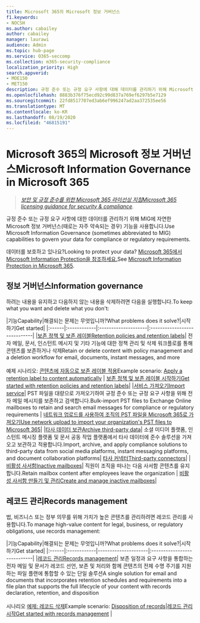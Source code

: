 ```yaml
---
title: Microsoft 365의 Microsoft 정보 거버넌스
f1.keywords:
- NOCSH
ms.author: cabailey
author: cabailey
manager: laurawi
audience: Admin
ms.topic: hub-page
ms.service: O365-seccomp
ms.collection: m365-security-compliance
localization_priority: High
search.appverid:
- MOE150
- MET150
description: 규정 준수 또는 규정 요구 사항에 대해 데이터를 관리하기 위해 Microsoft 365의 Microsoft 정보 거버넌스 기능을 구현합니다.
ms.openlocfilehash: 8883b376f75ecd92c99d837a769ef6297b5e7129
ms.sourcegitcommit: 22fd8517707ed3ab6ef996247ad2aa372535ee56
ms.translationtype: MT
ms.contentlocale: ko-KR
ms.lasthandoff: 08/19/2020
ms.locfileid: "46815191"
---
```

# <a name="microsoft-information-governance-in-microsoft-365"></a><span data-ttu-id="dc630-103">Microsoft 365의 Microsoft 정보 거버넌스</span><span class="sxs-lookup"><span data-stu-id="dc630-103">Microsoft Information Governance in Microsoft 365</span></span>

><span data-ttu-id="dc630-104">*[보안 및 규정 준수를 위한 Microsoft 365 라이선싱 지침](https://aka.ms/ComplianceSD)*</span><span class="sxs-lookup"><span data-stu-id="dc630-104">*[Microsoft 365 licensing guidance for security & compliance](https://aka.ms/ComplianceSD).*</span></span>

<span data-ttu-id="dc630-105">규정 준수 또는 규정 요구 사항에 대한 데이터를 관리하기 위해 MIG에 자연한 Microsoft 정보 거버넌스(때로는 자주 약속되는 경우) 기능을 사용합니다.</span><span class="sxs-lookup"><span data-stu-id="dc630-105">Use Microsoft Information Governance (sometimes abbreviated to MIG) capabilities to govern your data for compliance or regulatory requirements.</span></span>

<span data-ttu-id="dc630-106">데이터를 보호하고 있나요?</span><span class="sxs-lookup"><span data-stu-id="dc630-106">Looking to protect your data?</span></span> <span data-ttu-id="dc630-107">[Microsoft 365에서 Microsoft Information Protection을 참조하세요.](protect-information.md)</span><span class="sxs-lookup"><span data-stu-id="dc630-107">See [Microsoft Information Protection in Microsoft 365](protect-information.md).</span></span>

## <a name="information-governance"></a><span data-ttu-id="dc630-108">정보 거버넌스</span><span class="sxs-lookup"><span data-stu-id="dc630-108">Information governance</span></span>

<span data-ttu-id="dc630-109">하려는 내용을 유지하고 다음하지 않는 내용을 삭제하려면 다음을 실행합니다.</span><span class="sxs-lookup"><span data-stu-id="dc630-109">To keep what you want and delete what you don't:</span></span>
 
|<span data-ttu-id="dc630-110">기능</span><span class="sxs-lookup"><span data-stu-id="dc630-110">Capability</span></span>|<span data-ttu-id="dc630-111">해결되는 문제는 무엇입니까?</span><span class="sxs-lookup"><span data-stu-id="dc630-111">What problems does it solve?</span></span>|<span data-ttu-id="dc630-112">시작하기</span><span class="sxs-lookup"><span data-stu-id="dc630-112">Get started</span></span>|
|:------|:------------|:--------------------|:-----------------------------|
|[<span data-ttu-id="dc630-113">보존 정책 및 보존 레이블</span><span class="sxs-lookup"><span data-stu-id="dc630-113">Retention policies and retention labels</span></span>](retention.md)| <span data-ttu-id="dc630-114">전자 메일, 문서, 인스턴트 메시지 및 기타 기능에 대한 정책 관리 및 삭제 워크플로를 통해 콘텐츠를 보존하거나 삭제</span><span class="sxs-lookup"><span data-stu-id="dc630-114">Retain or delete content with policy management and a deletion workflow for email, documents, instant messages, and more</span></span> <br /><br /><span data-ttu-id="dc630-115">예제 시나리오: [콘텐츠에 자동으로 보존 레이블 적용](apply-retention-labels-automatically.md)</span><span class="sxs-lookup"><span data-stu-id="dc630-115">Example scenario: [Apply a retention label to content automatically](apply-retention-labels-automatically.md)</span></span> | [<span data-ttu-id="dc630-116">보존 정책 및 보존 레이블 시작하기</span><span class="sxs-lookup"><span data-stu-id="dc630-116">Get started with retention policies and retention labels</span></span>](get-started-with-retention.md)|
|[<span data-ttu-id="dc630-117">서비스 가져오기</span><span class="sxs-lookup"><span data-stu-id="dc630-117">Import service</span></span>](importing-pst-files-to-office-365.md)| <span data-ttu-id="dc630-118">PST 파일을 대량으로 가져오기하여 규정 준수 또는 규정 요구 사항을 위해 전자 메일 메시지를 보존하고 검색합니다.</span><span class="sxs-lookup"><span data-stu-id="dc630-118">Bulk-import PST files to Exchange Online mailboxes to retain and search email messages for compliance or regulatory requirements</span></span> | [<span data-ttu-id="dc630-119">네트워크 업로드를 사용하여 조직의 PST 파일을 Microsoft 365로 가져오기</span><span class="sxs-lookup"><span data-stu-id="dc630-119">Use network upload to import your organization's PST files to Microsoft 365</span></span>](use-network-upload-to-import-pst-files.md)|
|[<span data-ttu-id="dc630-120">타사 데이터 보관</span><span class="sxs-lookup"><span data-stu-id="dc630-120">Archive third-party data</span></span>](archiving-third-party-data.md)| <span data-ttu-id="dc630-121">소셜 미디어 플랫폼, 인스턴트 메시징 플랫폼 및 문서 공동 작업 플랫폼에서 타사 데이터에 준수 솔루션을 가져오고 보관하고 적용합니다.</span><span class="sxs-lookup"><span data-stu-id="dc630-121">Import, archive, and apply compliance solutions to third-party data from social media platforms, instant messaging platforms, and document collaboration platforms</span></span>| [<span data-ttu-id="dc630-122">타사 커넥터</span><span class="sxs-lookup"><span data-stu-id="dc630-122">Third-party connectors</span></span>](archiving-third-party-data.md#third-party-data-connectors)|
|[<span data-ttu-id="dc630-123">비활성 사서함</span><span class="sxs-lookup"><span data-stu-id="dc630-123">Inactive mailboxes</span></span>](inactive-mailboxes-in-office-365.md)| <span data-ttu-id="dc630-124">직원이 조직을 떠나는 다음 사서함 콘텐츠를 유지 합니다.</span><span class="sxs-lookup"><span data-stu-id="dc630-124">Retain mailbox content after employees leave the organization</span></span> | [<span data-ttu-id="dc630-125">비활성 사서함 만들기 및 관리</span><span class="sxs-lookup"><span data-stu-id="dc630-125">Create and manage inactive mailboxes</span></span>](create-and-manage-inactive-mailboxes.md)|

## <a name="records-management"></a><span data-ttu-id="dc630-126">레코드 관리</span><span class="sxs-lookup"><span data-stu-id="dc630-126">Records management</span></span>

<span data-ttu-id="dc630-127">법, 비즈니스 또는 정부 의무를 위해 가치가 높은 콘텐츠를 관리하려면 레코드 관리를 사용합니다.</span><span class="sxs-lookup"><span data-stu-id="dc630-127">To manage high-value content for legal, business, or regulatory obligations, use records management:</span></span>

|<span data-ttu-id="dc630-128">기능</span><span class="sxs-lookup"><span data-stu-id="dc630-128">Capability</span></span>|<span data-ttu-id="dc630-129">해결되는 문제는 무엇입니까?</span><span class="sxs-lookup"><span data-stu-id="dc630-129">What problems does it solve?</span></span>|<span data-ttu-id="dc630-130">시작하기</span><span class="sxs-lookup"><span data-stu-id="dc630-130">Get started</span></span>|
|:------|:------------|---------------------|:----------------------------|
|[<span data-ttu-id="dc630-131">레코드 관리</span><span class="sxs-lookup"><span data-stu-id="dc630-131">Records management</span></span>](records-management.md)| <span data-ttu-id="dc630-132">보존 일정과 요구 사항을 통합하는 전자 메일 및 문서가 레코드 선언, 보존 및 처리와 함께 콘텐츠의 전체 수명 주기를 지원하는 파일 플랜에 통합할 수 있는 단일 솔루션</span><span class="sxs-lookup"><span data-stu-id="dc630-132">A single solution for email and documents that incorporates retention schedules and requirements into a file plan that supports the full lifecycle of your content with records declaration, retention, and disposition</span></span> <br /><br /><span data-ttu-id="dc630-133">시나리오 [예제: 레코드 삭제](disposition.md#disposition-of-records)</span><span class="sxs-lookup"><span data-stu-id="dc630-133">Example scenario: [Disposition of records](disposition.md#disposition-of-records)</span></span>|[<span data-ttu-id="dc630-134">레코드 관리 시작</span><span class="sxs-lookup"><span data-stu-id="dc630-134">Get started with records management</span></span>](get-started-with-records-management.md) |

